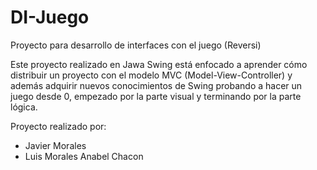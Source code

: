 # DI-Juego
Proyecto para desarrollo de interfaces con el juego (Reversi)

Este proyecto realizado en Jawa Swing está enfocado a aprender cómo distribuir un proyecto con el modelo MVC (Model-View-Controller) y además adquirir nuevos conocimientos de Swing probando a hacer un juego desde 0, empezado por la parte visual y terminando por la parte lógica.

Proyecto realizado por:

* Javier Morales
* Luis Morales
Anabel Chacon
